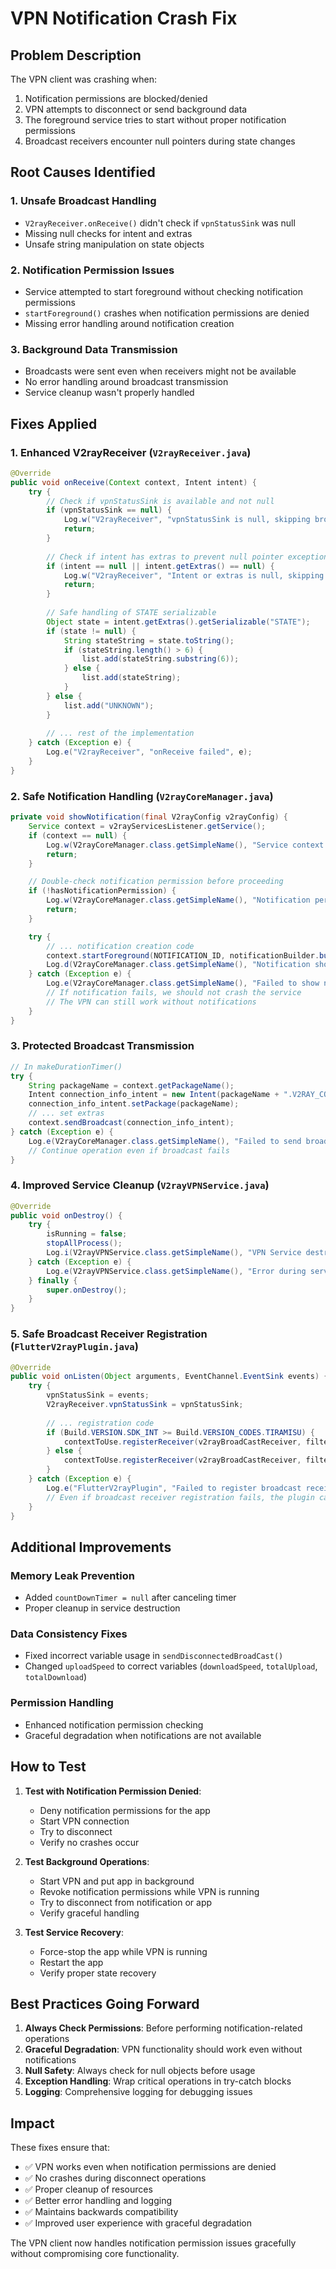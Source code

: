 # VPN Notification Crash Fix

## Problem Description

The VPN client was crashing when:
1. Notification permissions are blocked/denied
2. VPN attempts to disconnect or send background data
3. The foreground service tries to start without proper notification permissions
4. Broadcast receivers encounter null pointers during state changes

## Root Causes Identified

### 1. Unsafe Broadcast Handling
- `V2rayReceiver.onReceive()` didn't check if `vpnStatusSink` was null
- Missing null checks for intent and extras
- Unsafe string manipulation on state objects

### 2. Notification Permission Issues
- Service attempted to start foreground without checking notification permissions
- `startForeground()` crashes when notification permissions are denied
- Missing error handling around notification creation

### 3. Background Data Transmission
- Broadcasts were sent even when receivers might not be available
- No error handling around broadcast transmission
- Service cleanup wasn't properly handled

## Fixes Applied

### 1. Enhanced V2rayReceiver (`V2rayReceiver.java`)

```java
@Override
public void onReceive(Context context, Intent intent) {
    try {
        // Check if vpnStatusSink is available and not null
        if (vpnStatusSink == null) {
            Log.w("V2rayReceiver", "vpnStatusSink is null, skipping broadcast");
            return;
        }
        
        // Check if intent has extras to prevent null pointer exceptions
        if (intent == null || intent.getExtras() == null) {
            Log.w("V2rayReceiver", "Intent or extras is null, skipping broadcast");
            return;
        }
        
        // Safe handling of STATE serializable
        Object state = intent.getExtras().getSerializable("STATE");
        if (state != null) {
            String stateString = state.toString();
            if (stateString.length() > 6) {
                list.add(stateString.substring(6));
            } else {
                list.add(stateString);
            }
        } else {
            list.add("UNKNOWN");
        }
        
        // ... rest of the implementation
    } catch (Exception e) {
        Log.e("V2rayReceiver", "onReceive failed", e);
    }
}
```

### 2. Safe Notification Handling (`V2rayCoreManager.java`)

```java
private void showNotification(final V2rayConfig v2rayConfig) {
    Service context = v2rayServicesListener.getService();
    if (context == null) {
        Log.w(V2rayCoreManager.class.getSimpleName(), "Service context is null, cannot show notification");
        return;
    }

    // Double-check notification permission before proceeding
    if (!hasNotificationPermission) {
        Log.w(V2rayCoreManager.class.getSimpleName(), "Notification permission not granted, skipping notification");
        return;
    }

    try {
        // ... notification creation code
        context.startForeground(NOTIFICATION_ID, notificationBuilder.build());
        Log.d(V2rayCoreManager.class.getSimpleName(), "Notification shown successfully");
    } catch (Exception e) {
        Log.e(V2rayCoreManager.class.getSimpleName(), "Failed to show notification", e);
        // If notification fails, we should not crash the service
        // The VPN can still work without notifications
    }
}
```

### 3. Protected Broadcast Transmission

```java
// In makeDurationTimer()
try {
    String packageName = context.getPackageName();
    Intent connection_info_intent = new Intent(packageName + ".V2RAY_CONNECTION_INFO");
    connection_info_intent.setPackage(packageName);
    // ... set extras
    context.sendBroadcast(connection_info_intent);
} catch (Exception e) {
    Log.e(V2rayCoreManager.class.getSimpleName(), "Failed to send broadcast", e);
    // Continue operation even if broadcast fails
}
```

### 4. Improved Service Cleanup (`V2rayVPNService.java`)

```java
@Override
public void onDestroy() {
    try {
        isRunning = false;
        stopAllProcess();
        Log.i(V2rayVPNService.class.getSimpleName(), "VPN Service destroyed successfully");
    } catch (Exception e) {
        Log.e(V2rayVPNService.class.getSimpleName(), "Error during service destruction", e);
    } finally {
        super.onDestroy();
    }
}
```

### 5. Safe Broadcast Receiver Registration (`FlutterV2rayPlugin.java`)

```java
@Override
public void onListen(Object arguments, EventChannel.EventSink events) {
    try {
        vpnStatusSink = events;
        V2rayReceiver.vpnStatusSink = vpnStatusSink;
        
        // ... registration code
        if (Build.VERSION.SDK_INT >= Build.VERSION_CODES.TIRAMISU) {
            contextToUse.registerReceiver(v2rayBroadCastReceiver, filter, Context.RECEIVER_NOT_EXPORTED);
        } else {
            contextToUse.registerReceiver(v2rayBroadCastReceiver, filter);
        }
    } catch (Exception e) {
        Log.e("FlutterV2rayPlugin", "Failed to register broadcast receiver", e);
        // Even if broadcast receiver registration fails, the plugin can still work
    }
}
```

## Additional Improvements

### Memory Leak Prevention
- Added `countDownTimer = null` after canceling timer
- Proper cleanup in service destruction

### Data Consistency Fixes
- Fixed incorrect variable usage in `sendDisconnectedBroadCast()` 
- Changed `uploadSpeed` to correct variables (`downloadSpeed`, `totalUpload`, `totalDownload`)

### Permission Handling
- Enhanced notification permission checking
- Graceful degradation when notifications are not available

## How to Test

1. **Test with Notification Permission Denied**:
   - Deny notification permissions for the app
   - Start VPN connection
   - Try to disconnect
   - Verify no crashes occur

2. **Test Background Operations**:
   - Start VPN and put app in background
   - Revoke notification permissions while VPN is running
   - Try to disconnect from notification or app
   - Verify graceful handling

3. **Test Service Recovery**:
   - Force-stop the app while VPN is running
   - Restart the app
   - Verify proper state recovery

## Best Practices Going Forward

1. **Always Check Permissions**: Before performing notification-related operations
2. **Graceful Degradation**: VPN functionality should work even without notifications
3. **Null Safety**: Always check for null objects before usage
4. **Exception Handling**: Wrap critical operations in try-catch blocks
5. **Logging**: Comprehensive logging for debugging issues

## Impact

These fixes ensure that:
- ✅ VPN works even when notification permissions are denied
- ✅ No crashes during disconnect operations
- ✅ Proper cleanup of resources
- ✅ Better error handling and logging
- ✅ Maintains backwards compatibility
- ✅ Improved user experience with graceful degradation

The VPN client now handles notification permission issues gracefully without compromising core functionality.